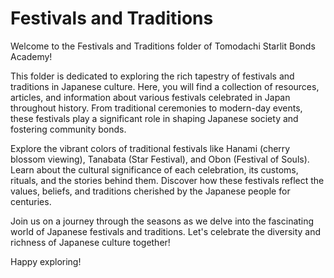 # Festivals and Traditions

Welcome to the Festivals and Traditions folder of Tomodachi Starlit Bonds Academy! 

This folder is dedicated to exploring the rich tapestry of festivals and traditions in Japanese culture. Here, you will find a collection of resources, articles, and information about various festivals celebrated in Japan throughout history. From traditional ceremonies to modern-day events, these festivals play a significant role in shaping Japanese society and fostering community bonds.

Explore the vibrant colors of traditional festivals like Hanami (cherry blossom viewing), Tanabata (Star Festival), and Obon (Festival of Souls). Learn about the cultural significance of each celebration, its customs, rituals, and the stories behind them. Discover how these festivals reflect the values, beliefs, and traditions cherished by the Japanese people for centuries.

Join us on a journey through the seasons as we delve into the fascinating world of Japanese festivals and traditions. Let's celebrate the diversity and richness of Japanese culture together!

Happy exploring!
